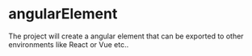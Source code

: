 # angularElement
The project will create a angular element that can be exported to other environments like React or Vue etc..
